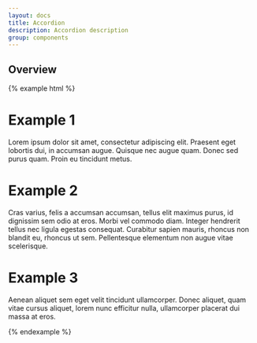 ```yaml
---
layout: docs
title: Accordion
description: Accordion description
group: components
---
```

## Overview ##
{% example html %}
<h1 class="env-text" href="#accordionExample1" data-env-accordion>Example 1</h1>
<div class="env-accordion env-accordion--show" id="accordionExample1">
    <p class="env-text">Lorem ipsum dolor sit amet, consectetur adipiscing elit. Praesent eget lobortis dui, in accumsan augue. Quisque nec augue quam. Donec sed purus quam. Proin eu tincidunt metus.</p>
</div>
<h1 class="env-text" href="#accordionExample2" data-env-accordion>Example 2</h1>
<div class="env-accordion" id="accordionExample2">
    <p class="env-text">Cras varius, felis a accumsan accumsan, tellus elit maximus purus, id dignissim sem odio at eros. Morbi vel commodo diam. Integer hendrerit tellus nec ligula egestas consequat. Curabitur sapien mauris, rhoncus non blandit eu, rhoncus ut sem. Pellentesque elementum non augue vitae scelerisque.</p>
</div>
<h1 class="env-text" href="#accordionExample3" data-env-accordion>Example 3</h1>
<div class="env-accordion" id="accordionExample3">
    <p class="env-text">Aenean aliquet sem eget velit tincidunt ullamcorper. Donec aliquet, quam vitae cursus aliquet, lorem nunc efficitur nulla, ullamcorper placerat dui massa at eros. </p>
</div>
{% endexample %}